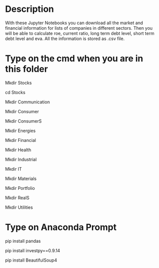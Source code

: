 # Description
With these Jupyter Notebooks you can download all the market and financial information for lists of companies in different sectors. Then you will be able to calculate roe, current ratio, long term debt level, short term debt level and eva. All the information is stored as .csv file.
# Type on the cmd when you are in this folder

Mkdir Stocks

cd Stocks

Mkdir Communication

Mkdir Consumer

Mkdir ConsumerS

Mkdir Energies

Mkdir Financial

Mkdir Health

Mkdir Industrial

Mkdir IT

Mkdir Materials

Mkdir Portfolio

Mkdir RealS

Mkdir Utilities

# Type on Anaconda Prompt

pip install pandas

pip install investpy==0.9.14

pip install BeautifulSoup4
